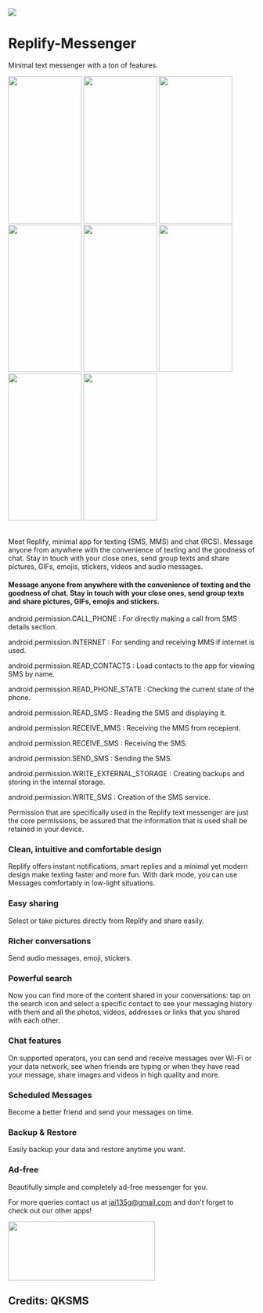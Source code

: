 <img src="https://raw.githubusercontent.com/vidit135g/Replify-Messenger/master/screenshots/long.png"/>

# Replify-Messenger
Minimal text messenger with a ton of features.
<br />
<div class="christmas_promotion_boxes">
    <img src="https://raw.githubusercontent.com/vidit135g/Replify-Messenger/master/screenshots/Google%20Pixel%203%205.5-inch%20Display%20(1080%20x%202160)%20Screenshot%200.png" width="150" height="300"/>
    <img src="https://raw.githubusercontent.com/vidit135g/Replify-Messenger/master/screenshots/Google%20Pixel%203%205.5-inch%20Display%20(1080%20x%202160)%20Screenshot%201.png" width="150" height="300"/>
    <img src="https://raw.githubusercontent.com/vidit135g/Replify-Messenger/master/screenshots/Google%20Pixel%203%205.5-inch%20Display%20(1080%20x%202160)%20Screenshot%202.png" width="150" height="300"/>
    <img src="https://raw.githubusercontent.com/vidit135g/Replify-Messenger/master/screenshots/Google%20Pixel%203%205.5-inch%20Display%20(1080%20x%202160)%20Screenshot%203.png" width="150" height="300"/>
    <img src="https://raw.githubusercontent.com/vidit135g/Replify-Messenger/master/screenshots/Google%20Pixel%203%205.5-inch%20Display%20(1080%20x%202160)%20Screenshot%204.png" width="150" height="300"/>
    <img src="https://raw.githubusercontent.com/vidit135g/Replify-Messenger/master/screenshots/Google%20Pixel%203%205.5-inch%20Display%20(1080%20x%202160)%20Screenshot%205.png" width="150" height="300"/>
    <img src="https://raw.githubusercontent.com/vidit135g/Replify-Messenger/master/screenshots/Google%20Pixel%203%205.5-inch%20Display%20(1080%20x%202160)%20Screenshot%206.png" width="150" height="300"/>
    <img src="https://raw.githubusercontent.com/vidit135g/Replify-Messenger/master/screenshots/Google%20Pixel%203%205.5-inch%20Display%20(1080%20x%202160)%20Screenshot%207.png" width="150" height="300"/>
</div>

<br />

Meet Replify, minimal app for texting (SMS, MMS) and chat (RCS). Message anyone from anywhere with the convenience of texting and the goodness of chat. Stay in touch with your close ones, send group texts and share pictures, GIFs, emojis, stickers, videos and audio messages.

#### Message anyone from anywhere with the convenience of texting and the goodness of chat. Stay in touch with your close ones, send group texts and share pictures, GIFs, emojis and stickers.

android.permission.CALL_PHONE : For directly making a call from SMS details section.

android.permission.INTERNET : For sending and receiving MMS if internet is used.

android.permission.READ_CONTACTS : Load contacts to the app for viewing SMS by name.

android.permission.READ_PHONE_STATE : Checking the current state of the phone.

android.permission.READ_SMS : Reading the SMS and displaying it.

android.permission.RECEIVE_MMS : Receiving the MMS from recepient.

android.permission.RECEIVE_SMS : Receiving the SMS.

android.permission.SEND_SMS : Sending the SMS.

android.permission.WRITE_EXTERNAL_STORAGE : Creating backups and storing in the internal storage.

android.permission.WRITE_SMS : Creation of the SMS service.
<br/>

Permission that are specifically used in the Replify text messenger are just the core permissions, be assured that the information that is used shall be retained in your device.

### Clean, intuitive and comfortable design

Replify offers instant notifications, smart replies and a minimal yet modern design make texting faster and more fun. With dark mode, you can use Messages comfortably in low-light situations.

### Easy sharing

Select or take pictures directly from Replify and share easily.

### Richer conversations

Send audio messages, emoji, stickers.

### Powerful search

Now you can find more of the content shared in your conversations: tap on the search icon and select a specific contact to see your messaging history with them and all the photos, videos, addresses or links that you shared with each other.

### Chat features

On supported operators, you can send and receive messages over Wi-Fi or your data network, see when friends are typing or when they have read your message, share images and videos in high quality and more.

### Scheduled Messages

Become a better friend and send your messages on time.

### Backup & Restore

Easily backup your data and restore anytime you want.

### Ad-free

Beautifully simple and completely ad-free messenger for you.

For more queries contact us at jai135g@gmail.com and don't forget to check out our other apps!


<a href="https://play.google.com/store/apps/details?id=com.innovate.replify&hl=en"><img src="https://raw.githubusercontent.com/vidit135g/Notes-Central/master/screenshots/google-play-badge.png" width="300" height="120"/></a>

## Credits: QKSMS
